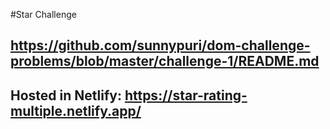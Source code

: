 #Star Challenge
## https://github.com/sunnypuri/dom-challenge-problems/blob/master/challenge-1/README.md
## Hosted in Netlify: https://star-rating-multiple.netlify.app/
